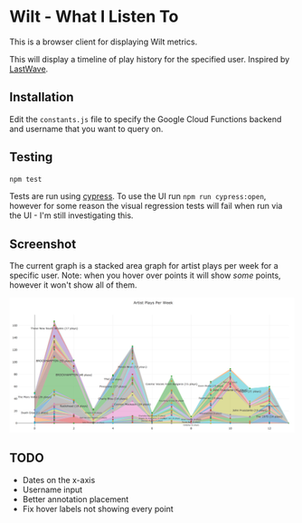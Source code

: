 # Wilt - What I Listen To
This is a browser client for displaying Wilt metrics.

This will display a timeline of play history for the specified user.
Inspired by [LastWave](https://github.com/taurheim/LastWave).

## Installation
Edit the `constants.js` file to specify the Google Cloud Functions backend and
username that you want to query on.

## Testing
```bash
npm test
```
Tests are run using [cypress](https://www.cypress.io/).
To use the UI run `npm run cypress:open`, however for some reason the
visual regression tests will fail when run via the UI - I'm still investigating
this.

## Screenshot
The current graph is a stacked area graph for artist plays per week for a
specific user. Note: when you hover over points it will show *some*
points, however it won't show all of them.

![My play history](screenshot.png)

## TODO
- Dates on the x-axis
- Username input
- Better annotation placement
- Fix hover labels not showing every point

